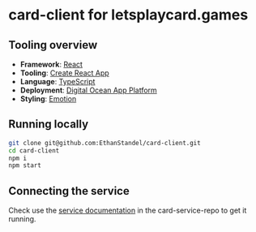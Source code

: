 # card-client for letsplaycard.games

## Tooling overview

- **Framework**: [React](https://reactjs.org/)
- **Tooling**: [Create React App](https://create-react-app.dev/)
- **Language**: [TypeScript](https://www.typescriptlang.org/)
- **Deployment**: [Digital Ocean App Platform](https://www.digitalocean.com/products/app-platform/)
- **Styling**: [Emotion](https://emotion.sh/)

## Running locally

```bash
git clone git@github.com:EthanStandel/card-client.git
cd card-client
npm i
npm start
```

## Connecting the service

Check use the [service documentation](https://github.com/EthanStandel/card-service/blob/main/README.md) in the card-service-repo to get it running.
